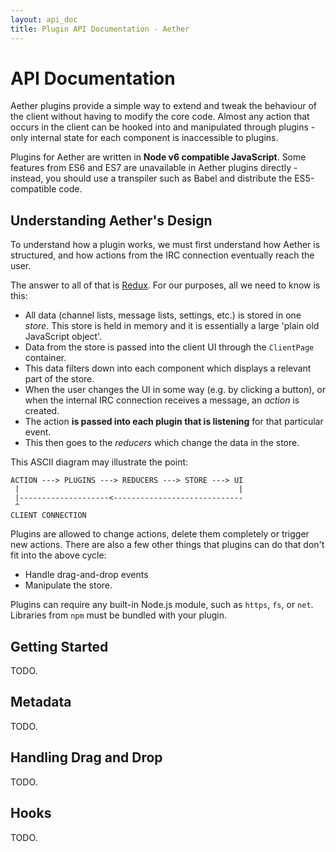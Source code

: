 ```yaml
---
layout: api_doc
title: Plugin API Documentation - Aether
---
```


# API Documentation
Aether plugins provide a simple way to extend and tweak the behaviour of the
client without having to modify the core code. Almost any action that occurs
in the client can be hooked into and manipulated through plugins - only internal
state for each component is inaccessible to plugins.

Plugins for Aether are written in **Node v6 compatible JavaScript**. Some
features from ES6 and ES7 are unavailable in Aether plugins directly - instead,
you should use a transpiler such as Babel and distribute the ES5-compatible
code.

## Understanding Aether's Design
To understand how a plugin works, we must first understand how Aether is
structured, and how actions from the IRC connection eventually reach the user.

The answer to all of that is [Redux](http://redux.js.org/). For our purposes,
all we need to know is this:

- All data (channel lists, message lists, settings, etc.) is stored in one
  *store*. This store is held in memory and it is essentially a large 'plain old
  JavaScript object'.
- Data from the store is passed into the client UI through the `ClientPage`
  container.
- This data filters down into each component which displays a relevant part of
  the store.
- When the user changes the UI in some way (e.g. by clicking a button), or when
  the internal IRC connection receives a message, an *action* is created.
- The action **is passed into each plugin that is listening** for that
  particular event.
- This then goes to the *reducers* which change the data in the store.

This ASCII diagram may illustrate the point:

    ACTION ---> PLUGINS ---> REDUCERS ---> STORE ---> UI
     |                                                 |
     |--------------------<-----------------------------
     ^
    CLIENT CONNECTION

Plugins are allowed to change actions, delete them completely or trigger new
actions. There are also a few other things that plugins can do that don't fit
into the above cycle:

- Handle drag-and-drop events
- Manipulate the store.

Plugins can require any built-in Node.js module, such as `https`, `fs`, or
`net`. Libraries from `npm` must be bundled with your plugin.

## Getting Started
TODO.

## Metadata
TODO.

## Handling Drag and Drop
TODO.

## Hooks
TODO.
